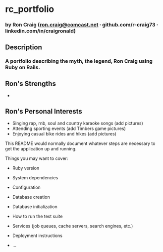 # rc_portfolio

### by Ron Craig (ron.craig@comcast.net ∙ github.com/r-craig73 ∙ linkedin.com/in/craigronald)

## Description
### A portfolio describing the myth, the legend, Ron Craig using Ruby on Rails.

## Ron's Strengths
*


## Ron's Personal Interests
* Singing rap, rnb, soul and country karaoke songs (add pictures)
* Attending sporting events (add Timbers game pictures)
* Enjoying casual bike rides and hikes (add pictures)



This README would normally document whatever steps are necessary to get the
application up and running.

Things you may want to cover:

* Ruby version

* System dependencies

* Configuration

* Database creation

* Database initialization

* How to run the test suite

* Services (job queues, cache servers, search engines, etc.)

* Deployment instructions

* ...
